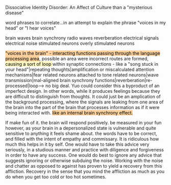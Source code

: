 
Dissociative Identity Disorder: An Affect of Culture than a "mysterious disease"



word phrases to correlate...in an attempt to explain the phrase "voices in my head" or "I hear voices"

brain waves
brain synchrony
radio waves
reverberation
electrical signals
electrical noise
stimulated neurons
overly stimulated neurons


<mark style="background: #FFB86CA6;">"voices in the brain" - interacting functions passing through the language processing area</mark>, possible an area were incorrect routes are formed, <mark style="background: #FFF3A3A6;">causing a sort of loop </mark>within synaptic connections - like a "song stuck in your head"|repeating thoughts|amplification or miscalculated attention mechanisms|fear related neurons attached to tone related neurons|wave transmission|mal-aligned brain synchrony functions|reverberation|re-processed|loop--> no big deal. Yuo could consider this a byproduct of an imperfect design. In other words, while it produces feelings because they are difficult to distinguish from thoughts. It could just be an amplication of the background processing, where the signals are leaking from one area of the brain into the part of the brain that processes information as if it were being interacted with. <mark style="background: #FFB86CA6;">like an internal brain synchrony effect. </mark>


If make fun of it. the brain will respond positively. be measured in your fun however, as your brain in a depersonalized state is vulnerable and quite sensitive to anything it feels shame about. the words have to be correct, and filled with the intent of empathy and commissary. It is ridiculous how much this helps in it by self. One would have to take this advice very seriously, in a studious manner and practice with diligence and forgiveness in order to have any success. One would do best to ignore any advice that suggests ignoring or otherwise subduing the noise. Working with the noise and chatter as opposed to against has proven to yield a recovery from this affliction. Recovery in the sense that you mind the affliction as much as you do when you get too cold or too hot sometimes. 
